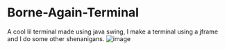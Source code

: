 ﻿# Borne-Again-Terminal
A cool lil terminal made using java swing, I make a terminal using a jframe and I do some other shenanigans.
![image](https://github.com/user-attachments/assets/09afa889-535c-4117-97a0-4dc11f6b8f6c)
